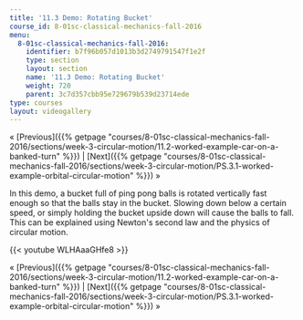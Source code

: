 ```yaml
---
title: '11.3 Demo: Rotating Bucket'
course_id: 8-01sc-classical-mechanics-fall-2016
menu:
  8-01sc-classical-mechanics-fall-2016:
    identifier: b7f96b057d1013b3d2749791547f1e2f
    type: section
    layout: section
    name: '11.3 Demo: Rotating Bucket'
    weight: 720
    parent: 3c7d357cbb95e729679b539d23714ede
type: courses
layout: videogallery
---
```

« [Previous]({{% getpage "courses/8-01sc-classical-mechanics-fall-2016/sections/week-3-circular-motion/11.2-worked-example-car-on-a-banked-turn" %}}) | [Next]({{% getpage "courses/8-01sc-classical-mechanics-fall-2016/sections/week-3-circular-motion/PS.3.1-worked-example-orbital-circular-motion" %}}) »

In this demo, a bucket full of ping pong balls is rotated vertically fast enough so that the balls stay in the bucket. Slowing down below a certain speed, or simply holding the bucket upside down will cause the balls to fall. This can be explained using Newton's second law and the physics of circular motion.

{{< youtube WLHAaaGHfe8 >}}

« [Previous]({{% getpage "courses/8-01sc-classical-mechanics-fall-2016/sections/week-3-circular-motion/11.2-worked-example-car-on-a-banked-turn" %}}) | [Next]({{% getpage "courses/8-01sc-classical-mechanics-fall-2016/sections/week-3-circular-motion/PS.3.1-worked-example-orbital-circular-motion" %}}) »
